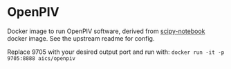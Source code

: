 # OpenPIV
Docker image to run OpenPIV software, derived from [scipy-notebook](https://github.com/jupyter/docker-stacks/tree/master/scipy-notebook) docker image. See the upstream readme for config.

Replace 9705 with your desired output port and run with:
`docker run -it -p 9705:8888 aics/openpiv`

